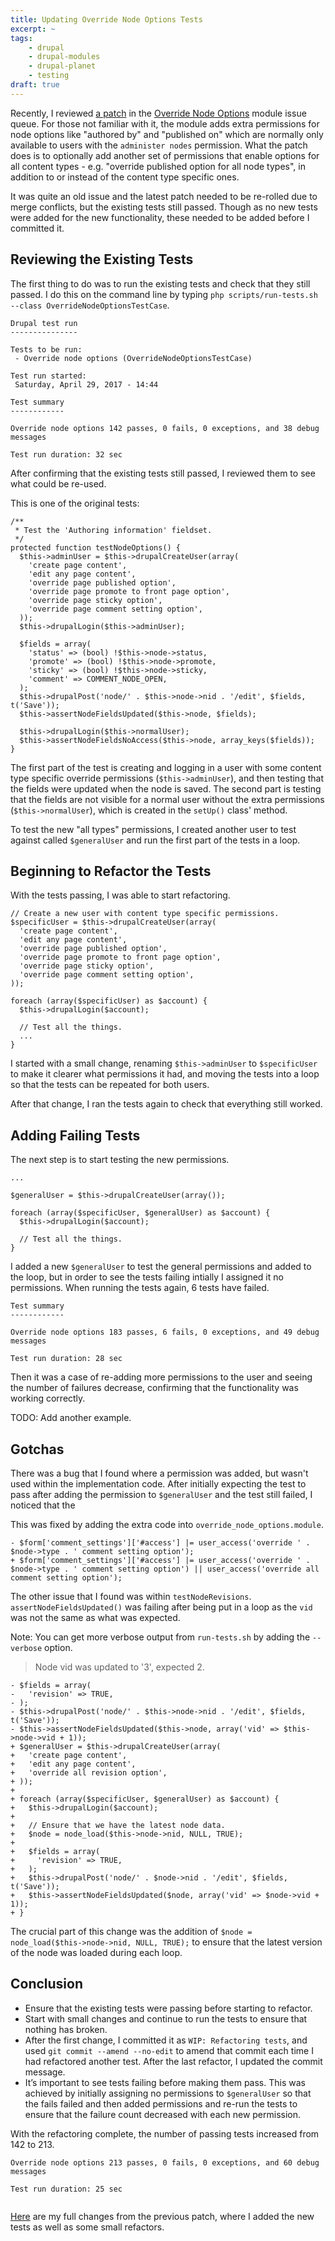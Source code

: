 ```yaml
---
title: Updating Override Node Options Tests
excerpt: ~
tags:
    - drupal
    - drupal-modules
    - drupal-planet
    - testing
draft: true
---
```

Recently, I reviewed [a patch][1] in the [Override Node Options][2] module issue queue. For those not familiar with it, the module adds extra permissions for node options like "authored by" and "published on" which are normally only available to users with the `administer nodes` permission. What the patch does is to optionally add another set of permissions that enable options for all content types - e.g. "override published option for all node types", in addition to or instead of the content type specific ones.

It was quite an old issue and the latest patch needed to be re-rolled due to merge conflicts, but the existing tests still passed. Though as no new tests were added for the new functionality, these needed to be added before I committed it.

## Reviewing the Existing Tests

The first thing to do was to run the existing tests and check that they still passed. I do this on the command line by typing `php scripts/run-tests.sh --class OverrideNodeOptionsTestCase`.

```language-markup
Drupal test run
---------------

Tests to be run:
 - Override node options (OverrideNodeOptionsTestCase)

Test run started:
 Saturday, April 29, 2017 - 14:44

Test summary
------------

Override node options 142 passes, 0 fails, 0 exceptions, and 38 debug messages

Test run duration: 32 sec
```

After confirming that the existing tests still passed, I reviewed them to see what could be re-used.

This is one of the original tests:

```language-php
/**
 * Test the 'Authoring information' fieldset.
 */
protected function testNodeOptions() {
  $this->adminUser = $this->drupalCreateUser(array(
    'create page content',
    'edit any page content',
    'override page published option',
    'override page promote to front page option',
    'override page sticky option',
    'override page comment setting option',
  ));
  $this->drupalLogin($this->adminUser);

  $fields = array(
    'status' => (bool) !$this->node->status,
    'promote' => (bool) !$this->node->promote,
    'sticky' => (bool) !$this->node->sticky,
    'comment' => COMMENT_NODE_OPEN,
  );
  $this->drupalPost('node/' . $this->node->nid . '/edit', $fields, t('Save'));
  $this->assertNodeFieldsUpdated($this->node, $fields);

  $this->drupalLogin($this->normalUser);
  $this->assertNodeFieldsNoAccess($this->node, array_keys($fields));
}
```

The first part of the test is creating and logging in a user with some content type specific override permissions (`$this->adminUser`), and then testing that the fields were updated when the node is saved. The second part is testing that the fields are not visible for a normal user without the extra permissions (`$this->normalUser`), which is created in the `setUp()` class' method.

To test the new "all types" permissions, I created another user to test against called `$generalUser` and run the first part of the tests in a loop.

## Beginning to Refactor the Tests

With the tests passing, I was able to start refactoring.

```language-php
// Create a new user with content type specific permissions.
$specificUser = $this->drupalCreateUser(array(
  'create page content',
  'edit any page content',
  'override page published option',
  'override page promote to front page option',
  'override page sticky option',
  'override page comment setting option',
));

foreach (array($specificUser) as $account) {
  $this->drupalLogin($account);
  
  // Test all the things.
  ...
}
```

I started with a small change, renaming `$this->adminUser` to `$specificUser` to make it clearer what permissions it had, and moving the tests into a loop so that the tests can be repeated for both users.

After that change, I ran the tests again to check that everything still worked.

## Adding Failing Tests

The next step is to start testing the new permissions. 

```language-php
...

$generalUser = $this->drupalCreateUser(array());

foreach (array($specificUser, $generalUser) as $account) {
  $this->drupalLogin($account);

  // Test all the things.
}
```

I added a new `$generalUser` to test the general permissions and added to the loop, but in order to see the tests failing intially I assigned it no permissions. When running the tests again, 6 tests have failed.

```language-markup
Test summary
------------

Override node options 183 passes, 6 fails, 0 exceptions, and 49 debug messages

Test run duration: 28 sec
```

Then it was a case of re-adding more permissions to the user and seeing the number of failures decrease, confirming that the functionality was working correctly.

TODO: Add another example.

## Gotchas

There was a bug that I found where a permission was added, but wasn't used within the implementation code. After initially expecting the test to pass after adding the permission to `$generalUser` and the test still failed, I noticed that the 

This was fixed by adding the extra code into `override_node_options.module`.

```language-diff
- $form['comment_settings']['#access'] |= user_access('override ' . $node->type . ' comment setting option');
+ $form['comment_settings']['#access'] |= user_access('override ' . $node->type . ' comment setting option') || user_access('override all comment setting option');
```

The other issue that I found was within `testNodeRevisions`. `assertNodeFieldsUpdated()` was failing after being put in a loop as the `vid` was not the same as what was expected.

Note: You can get more verbose output from `run-tests.sh` by adding the `--verbose` option.

> Node vid was updated to '3', expected 2.

```language-diff
- $fields = array(
-   'revision' => TRUE,
- );
- $this->drupalPost('node/' . $this->node->nid . '/edit', $fields, t('Save'));
- $this->assertNodeFieldsUpdated($this->node, array('vid' => $this->node->vid + 1));
+ $generalUser = $this->drupalCreateUser(array(
+   'create page content',
+   'edit any page content',
+   'override all revision option',
+ ));
+
+ foreach (array($specificUser, $generalUser) as $account) {
+   $this->drupalLogin($account);
+
+   // Ensure that we have the latest node data.
+   $node = node_load($this->node->nid, NULL, TRUE);
+
+   $fields = array(
+     'revision' => TRUE,
+   );
+   $this->drupalPost('node/' . $node->nid . '/edit', $fields, t('Save'));
+   $this->assertNodeFieldsUpdated($node, array('vid' => $node->vid + 1));
+ }
```

The crucial part of this change was the addition of `$node = node_load($this->node->nid, NULL, TRUE);` to ensure that the latest version of the node was loaded during each loop.

## Conclusion

- Ensure that the existing tests were passing before starting to refactor.
- Start with small changes and continue to run the tests to ensure that nothing has broken.
- After the first change, I committed it as `WIP: Refactoring tests`, and used `git commit --amend --no-edit` to amend that commit each time I had refactored another test. After the last refactor, I updated the commit message.
- It’s important to see tests failing before making them pass. This was achieved by initially assigning no permissions to `$generalUser` so that the fails failed and then added permissions and re-run the tests to ensure that the failure count decreased with each new permission.

With the refactoring complete, the number of passing tests increased from 142 to 213.

```language-markup
Override node options 213 passes, 0 fails, 0 exceptions, and 60 debug messages

Test run duration: 25 sec
```

<img src="/images/blog/override-node-options-refactor-tests-new-passing.png" alt="">

[Here][3] are my full changes from the previous patch, where I added the new tests as well as some small refactors.

[1]: https://www.drupal.org/node/974730
[2]: https://www.drupal.org/project/override_node_options
[3]: https://www.drupal.org/files/issues/interdiff_25712.txt
